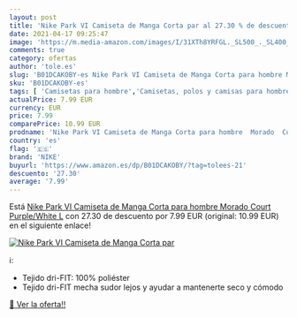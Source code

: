 ```yaml
---
layout: post
title: 'Nike Park VI Camiseta de Manga Corta par al 27.30 % de descuento'
date: 2021-04-17 09:25:47
image: 'https://m.media-amazon.com/images/I/31XTh8YRFGL._SL500_._SL400_.jpg'
comments: true
category: ofertas
author: 'tole.es'
slug: 'B01DCAKOBY-es Nike Park VI Camiseta de Manga Corta para hombre Morado...'
sku: 'B01DCAKOBY-es'
tags: [ 'Camisetas para hombre','Camisetas, polos y camisas para hombre','Ropa','Ropa para hombre','camiseta','nike', ]
actualPrice: 7.99 EUR
currency: EUR
price: 7.99
comparePrice: 10.99 EUR
prodname: 'Nike Park VI Camiseta de Manga Corta para hombre  Morado  Court Purple/White   L'
country: 'es'
flag: '🇪🇸'
brand: 'NIKE'
buyurl: 'https://www.amazon.es/dp/B01DCAKOBY/?tag=tolees-21'
descuento: '27.30'
average: '7.99'
---
```


Está [Nike Park VI Camiseta de Manga Corta para hombre  Morado  Court Purple/White   L](https://www.amazon.es/dp/B01DCAKOBY/?tag=tolees-21) con 27.30 de descuento por 7.99 EUR (original: 10.99 EUR) en el siguiente enlace!

[![Nike Park VI Camiseta de Manga Corta par](https://m.media-amazon.com/images/I/31XTh8YRFGL._SL500_._SL400_.jpg)](https://www.amazon.es/dp/B01DCAKOBY/?tag=tolees-21)

ℹ️:

- Tejido dri-FIT: 100% poliéster
- Tejido dri-FIT mecha sudor lejos y ayudar a mantenerte seco y cómodo

[🛒 Ver la oferta!!](https://www.amazon.es/dp/B01DCAKOBY/?tag=tolees-21)
